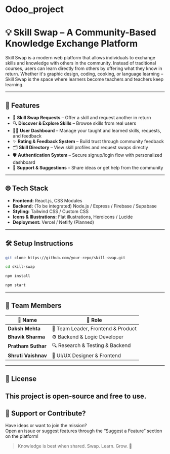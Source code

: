 ﻿# Odoo_project
# 💡 Skill Swap – A Community-Based Knowledge Exchange Platform

Skill Swap is a modern web platform that allows individuals to exchange skills and knowledge with others in the community. Instead of traditional courses, users can learn directly from others by offering what they know in return. Whether it's graphic design, coding, cooking, or language learning – Skill Swap is the space where learners become teachers and teachers keep learning.

---

## 🚀 Features

- 🔄 **Skill Swap Requests** – Offer a skill and request another in return  
- 🔍 **Discover & Explore Skills** – Browse skills from real users  
- 🧑‍💻 **User Dashboard** – Manage your taught and learned skills, requests, and feedback  
- ✨ **Rating & Feedback System** – Build trust through community feedback  
- 🗂️ **Skill Directory** – View skill profiles and request swaps directly  
- 🛡️ **Authentication System** – Secure signup/login flow with personalized dashboard  
- 💬 **Support & Suggestions** – Share ideas or get help from the community  

---

## 🌐 Tech Stack

- **Frontend:** React.js, CSS Modules  
- **Backend:** (To be integrated) Node.js / Express / Firebase / Supabase  
- **Styling:** Tailwind CSS / Custom CSS  
- **Icons & Illustrations:** Flat illustrations, Heroicons / Lucide  
- **Deployment:** Vercel / Netlify (Planned)  

---

## 🛠️ Setup Instructions

```bash
git clone https://github.com/your-repo/skill-swap.git
```
```bash
cd skill-swap
```
```bash
npm install
```
```bash
npm start
```

---

## 🤝 Team Members

| 👤 Name             | 🎯 Role                              |
|--------------------|--------------------------------------|
| **Daksh Mehta**     | 🧠 Team Leader, Frontend & Product     |
| **Bhavik Sharma**   | ⚙️ Backend & Logic Developer           |
| **Pratham Suthar**  | 🔍 Research & Testing & Backend          |
| **Shruti Vaishnav** | 🎨 UI/UX Designer & Frontend                  |

---

## 📄 License

This project is open-source and free to use.
---

## 🙌 Support or Contribute?

Have ideas or want to join the mission?  
Open an issue or suggest features through the “Suggest a Feature” section on the platform!

> Knowledge is best when shared. Swap. Learn. Grow. 🌱
